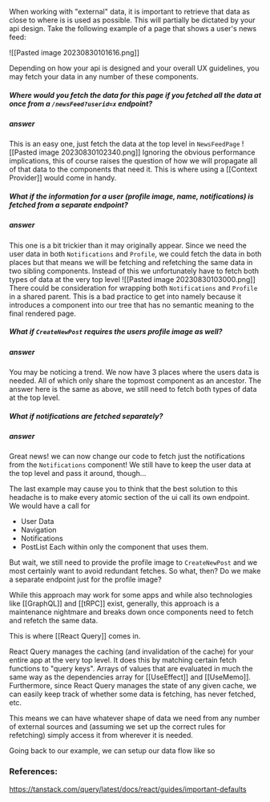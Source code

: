 When working with "external" data, it is important to retrieve that data as close to where is is used as possible. This will partially be dictated by your api design. Take the following example of a page that shows a user's news feed:

![[Pasted image 20230830101616.png]]

Depending on how your api is designed and your overall UX guidelines, you may fetch your data in any number of these components.

##### Where would you fetch the data for this page if you fetched all the data at once from a `/newsFeed?userid=x` endpoint?
##### answer
This is an easy one, just fetch the data at the top level in `NewsFeedPage`
![[Pasted image 20230830102340.png]]
Ignoring the obvious performance implications, this of course raises the question of how we will propagate all of that data to the components that need it. This is where using a [[Context Provider]] would come in handy.
##### What if the information for a user (profile image, name, notifications) is fetched from a separate endpoint?
##### answer
This one is a bit trickier than it may originally appear. Since we need the user data in both `Notifications` and `Profile`, we could fetch the data in both places but that means we will be fetching and refetching the same data in two sibling components. Instead of this we unfortunately have to fetch both types of data at the very top level
![[Pasted image 20230830103000.png]]
There could be consideration for wrapping both `Notifications` and `Profile` in a shared parent. This is a bad practice to get into namely because it introduces a component into our tree that has no semantic meaning to the final rendered page. 

##### What if `CreateNewPost` requires the users profile image as well?
##### answer
You may be noticing a trend. We now have 3 places where the users data is needed. All of which only share the topmost component as an ancestor. The answer here is the same as above, we still need to fetch both types of data at the top level.

##### What if notifications are fetched separately?
##### answer
Great news! we can now change our code to fetch just the notifications from the `Notifications` component! We still have to keep the user data at the top level and pass it around, though...


The last example may cause you to think that the best solution to this headache is to make every atomic section of the ui call its own endpoint. We would have a call for 
- User Data
- Navigation
- Notifications 
- PostList 
Each within only the component that uses them.

But wait, we still need to provide the profile image to `CreateNewPost` and we most certainly want to avoid redundant fetches. So what, then? Do we make a separate endpoint just for the profile image?

While this approach may work for some apps and while also technologies like [[GraphQL]] and [[tRPC]] exist, generally, this approach is a maintenance nightmare and breaks down once components need to fetch and refetch the same data.

This is where [[React Query]] comes in.

React Query manages the caching (and invalidation of the cache) for your entire app at the very top level. It does this by matching certain fetch functions to "query keys". Arrays of values that are evaluated in much the same way as the dependencies array for [[UseEffect]] and [[UseMemo]]. Furthermore, since React Query manages the state of any given cache, we can easily keep track of whether some data is fetching, has never fetched, etc. 

This means we can have whatever shape of data we need from any number of external sources and (assuming we set up the correct rules for refetching) simply access it from wherever it is needed.

Going back to our example, we can setup our data flow like so
### References:
https://tanstack.com/query/latest/docs/react/guides/important-defaults